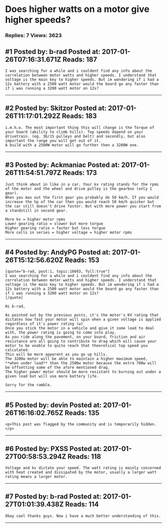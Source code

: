 # Does higher watts on a motor give higher speeds?

### Replies: 7 Views: 3623

## \#1 Posted by: b-rad Posted at: 2017-01-26T07:16:31.671Z Reads: 187

```
I was searching for a while and i couldent find any info about the correlation between motor watts and higher speeds. I understand that voltage is the main key to higher speeds. But im wondering if i had a 12s battery with a 2500 watt motor would the board go any faster than if i was running a 3200 watt motor on 12s?
```

---
## \#2 Posted by: Skitzor Posted at: 2017-01-26T11:17:01.292Z Reads: 183

```
i.m.h.o. The most important thing this will change is the Torque of your board (ability to climb hills). Top speeds depend on your drivetrain. (eg. 36/15 pulleys and belt) and secondly, but also important the range you will get out of it.
A build with a 2500W motor will go further then a 3200W one.
```

---
## \#3 Posted by: Ackmaniac Posted at: 2017-01-26T11:54:51.797Z Reads: 173

```
Just think about in like in a car. Your kv rating stands for the rpms of the motor and the wheel and drive pulley is the gearbox (only 1 gear). 
When you max out the first gear you probably do 50 km/h. If you would increase the hp of the car then you would reach 50 km/h quicker but the car still doesn't drive faster. But with more power you start from a standstill in second gear.

More kv = higher motor rpms
Lower gearing ratio = slower but more torgue
Higher gearing ratio = faster but less torgue
More cells in series = higher voltage = higher motor rpms
```

---
## \#4 Posted by: AndyPG Posted at: 2017-01-26T15:12:56.620Z Reads: 153

```
[quote="b-rad, post:1, topic:16693, full:true"]
I was searching for a while and i couldent find any info about the correlation between motor watts and higher speeds. I understand that voltage is the main key to higher speeds. But im wondering if i had a 12s battery with a 2500 watt motor would the board go any faster than if i was running a 3200 watt motor on 12s?
[/quote]

Hi b-rad,

As pointed out by the previous posts, it's the motor's KV rating that dictates how fast your motor will spin when a given voltage is applied regardless of it's power rating (w)
Once you stick the motor in a vehicle and give it some load to deal with, the power rating is going to come into play.
As you ride along the pavement, on your board, friction and air resistance are all going to contribute to drag which will cause your motor to be unable to quite reach that theoretical top speed you calculated.
This will be more apparent as you go up hills.
The 3200w motor will be able to maintain a higher maximum speed, **when under load** than the 2500w motor because the extra 700w will be offsetting some of the afore mentioned drag.
The higher power motor should be more resistant to burning out under a given load but will use more battery life.

Sorry for the ramble.
```

---
## \#5 Posted by: devin Posted at: 2017-01-26T16:16:02.765Z Reads: 135

```
<p>This post was flagged by the community and is temporarily hidden.</p>
```

---
## \#6 Posted by: PXSS Posted at: 2017-01-27T00:58:53.294Z Reads: 118

```
Voltage and kv dictate your speed. The watt rating is mainly concerned with heat created and dissipated by the motor, usually a larger watt rating means a larger motor.
```

---
## \#7 Posted by: b-rad Posted at: 2017-01-27T01:01:39.438Z Reads: 114

```
Okay cool thanks guys. Now i have a much better understanding of this.
```

---
